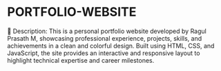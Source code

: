 # PORTFOLIO-WEBSITE
🚀 Description: This is a personal portfolio website developed by Ragul Prasath M, showcasing professional experience, projects, skills, and achievements in a clean and colorful design. Built using HTML, CSS, and JavaScript, the site provides an interactive and responsive layout to highlight technical expertise and career milestones.
